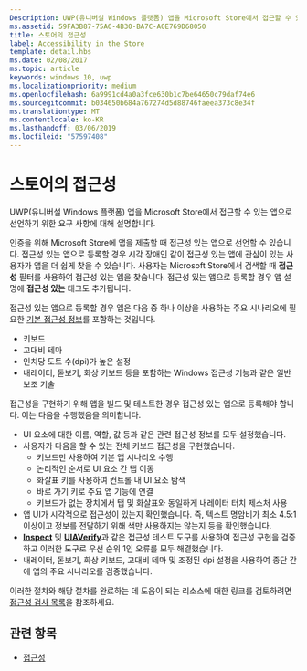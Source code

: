 ```yaml
---
Description: UWP(유니버설 Windows 플랫폼) 앱을 Microsoft Store에서 접근할 수 있는 앱으로 선언하기 위한 요구 사항에 대해 설명합니다.
ms.assetid: 59FA3B87-75A6-4B30-BA7C-A0E769D68050
title: 스토어의 접근성
label: Accessibility in the Store
template: detail.hbs
ms.date: 02/08/2017
ms.topic: article
keywords: windows 10, uwp
ms.localizationpriority: medium
ms.openlocfilehash: 6a9991cd4a0a3fce630b1c7be64650c79daf74e6
ms.sourcegitcommit: b034650b684a767274d5d88746faeea373c8e34f
ms.translationtype: MT
ms.contentlocale: ko-KR
ms.lasthandoff: 03/06/2019
ms.locfileid: "57597408"
---
```

# <a name="accessibility-in-the-store"></a>스토어의 접근성  



UWP(유니버설 Windows 플랫폼) 앱을 Microsoft Store에서 접근할 수 있는 앱으로 선언하기 위한 요구 사항에 대해 설명합니다.

인증을 위해 Microsoft Store에 앱을 제출할 때 접근성 있는 앱으로 선언할 수 있습니다. 접근성 있는 앱으로 등록할 경우 시각 장애인 같이 접근성 있는 앱에 관심이 있는 사용자가 앱을 더 쉽게 찾을 수 있습니다. 사용자는 Microsoft Store에서 검색할 때 **접근성** 필터를 사용하여 접근성 있는 앱을 찾습니다. 접근성 있는 앱으로 등록할 경우 앱 설명에 **접근성 있는** 태그도 추가됩니다.

접근성 있는 앱으로 등록할 경우 앱은 다음 중 하나 이상을 사용하는 주요 시나리오에 필요한 [기본 접근성 정보](basic-accessibility-information.md)를 포함하는 것입니다.

* 키보드
* 고대비 테마
* 인치당 도트 수(dpi)가 높은 설정
* 내레이터, 돋보기, 화상 키보드 등을 포함하는 Windows 접근성 기능과 같은 일반 보조 기술

접근성을 구현하기 위해 앱을 빌드 및 테스트한 경우 접근성 있는 앱으로 등록해야 합니다. 이는 다음을 수행했음을 의미합니다.

* UI 요소에 대한 이름, 역할, 값 등과 같은 관련 접근성 정보를 모두 설정했습니다.
* 사용자가 다음을 할 수 있는 전체 키보드 접근성을 구현했습니다.
    * 키보드만 사용하여 기본 앱 시나리오 수행
    * 논리적인 순서로 UI 요소 간 탭 이동
    * 화살표 키를 사용하여 컨트롤 내 UI 요소 탐색
    * 바로 가기 키로 주요 앱 기능에 연결
    * 키보드가 없는 장치에서 탭 및 화살표와 동일하게 내레이터 터치 제스처 사용
* 앱 UI가 시각적으로 접근성이 있는지 확인했습니다. 즉, 텍스트 명암비가 최소 4.5:1 이상이고 정보를 전달하기 위해 색만 사용하지는 않는지 등을 확인했습니다.
* [  **Inspect**](https://msdn.microsoft.com/library/windows/desktop/Dd318521) 및 [**UIAVerify**](https://msdn.microsoft.com/library/windows/desktop/Hh920986)과 같은 접근성 테스트 도구를 사용하여 접근성 구현을 검증하고 이러한 도구로 우선 순위 1인 오류를 모두 해결했습니다.
* 내레이터, 돋보기, 화상 키보드, 고대비 테마 및 조정된 dpi 설정을 사용하여 종단 간에 앱의 주요 시나리오를 검증했습니다.

이러한 절차와 해당 절차를 완료하는 데 도움이 되는 리소스에 대한 링크를 검토하려면 [접근성 검사 목록](accessibility-checklist.md)을 참조하세요.

<span id="related_topics"/>

## <a name="related-topics"></a>관련 항목    
* [접근성](accessibility.md) 

